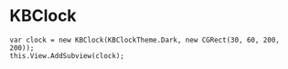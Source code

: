 # KBClock


```
var clock = new KBClock(KBClockTheme.Dark, new CGRect(30, 60, 200, 200));
this.View.AddSubview(clock);
```
